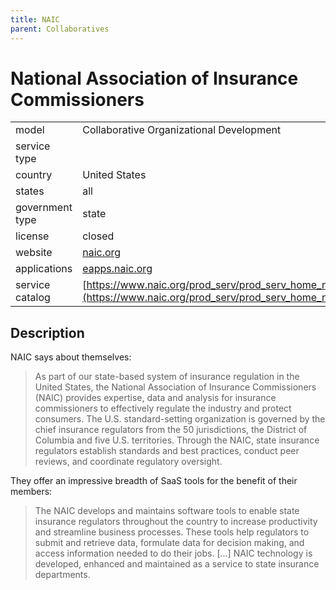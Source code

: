 ```yaml
---
title: NAIC
parent: Collaboratives
---
```


# National Association of Insurance Commissioners

|                   |                                          |
|:------------------|:-----------------------------------------|
| model             | Collaborative Organizational Development
| service type      | 
| country           | United States
| states            | all
| government type   | state
| license           | closed
| website           | [naic.org](https://www.naic.org/)
| applications      | [eapps.naic.org](https://eapps.naic.org/lhub/products.html#/home)
| service catalog   | [https://www.naic.org/prod_serv/prod_serv_home_naic_tech_serv_catalog.pdf](https://www.naic.org/prod_serv/prod_serv_home_naic_tech_serv_catalog.pdf)

## Description

NAIC says about themselves:

>As part of our state-based system of insurance regulation in the United States, the National Association of Insurance Commissioners (NAIC) provides expertise, data and analysis for insurance commissioners to effectively regulate the industry and protect consumers. The U.S. standard-setting organization is governed by the chief insurance regulators from the 50 jurisdictions, the District of Columbia and five U.S. territories. Through the NAIC, state insurance regulators establish standards and best practices, conduct peer reviews, and coordinate regulatory oversight.

They offer an impressive breadth of SaaS tools for the benefit of their members:

>The NAIC develops and maintains software tools to enable state insurance regulators throughout the country to increase productivity and streamline business processes. These tools help regulators to submit and retrieve data, formulate data for decision making, and access information needed to do their jobs. [...] NAIC technology is developed, enhanced and maintained as a service to state insurance departments.
